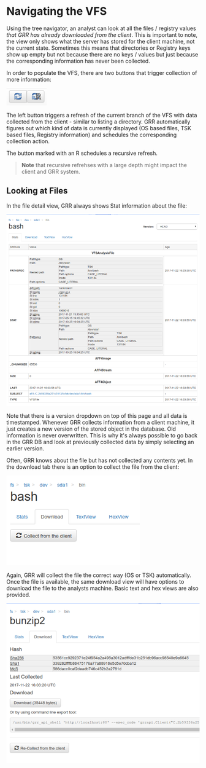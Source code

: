 # Navigating the VFS #

Using the tree navigator, an analyst can look at all the files / registry values *that GRR has already downloaded from the client*. This is important to note, the view only shows what the server has stored for the client machine, not the current state. Sometimes this means that directories or Registry keys show up empty but not because there are no keys / values but just because the corresponding information has never been collected.

In order to populate the VFS, there are two buttons that trigger collection of more information:

![Refresh](../../images/refresh_buttons.png "Refresh Buttons")

The left button triggers a refresh of the current branch of the VFS with data collected from the client - similar to listing a directory. GRR automatically figures out which kind of data is currently displayed (OS based files, TSK based files, Registry information) and schedules the corresponding collection action.

The button marked with an R schedules a recursive refresh.

> **Note** that recursive refrehses with a large depth might impact the client and GRR system.

## Looking at Files ##

In the file detail view, GRR always shows Stat information about the file:

![Stat Information](../../images/stat_info.png "Stat Information")

Note that there is a version dropdown on top of this page and all data is timestamped. Whenever GRR collects information from a client machine, it just creates a new version of the stored object in the database. Old information is never overwritten. This is why it's always possible to go back in the GRR DB and look at previously collected data by simply selecting an earlier version.

Often, GRR knows about the file but has not collected any contents yet. In the download tab there is an option to collect the file from the client:

![Collect From Client](../../images/collect_from_client.png "Collect From Client")

Again, GRR will collect the file the correct way (OS or TSK) automatically. Once the file is available, the same download view will have options to download the file to the analysts machine. Basic text and hex views are also provided.

![Collected From Client](../../images/collected_from_client.png "Collected From Client")
 